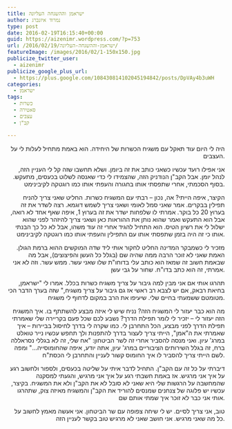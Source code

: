 ```yaml
---
title: ישראמן וההשגחה העליונה
author: נמרוד איזנברג
type: post
date: 2016-02-19T16:15:40+00:00
guid: https://aizenimr.wordpress.com/?p=753
url: /2016/02/19/ישראמן-וההשגחה-העליונה/
featureImage: /images/2016/02/1-150x150.jpg
publicize_twitter_user:
  - aizenimr
publicize_google_plus_url:
  - https://plus.google.com/108430814102045194842/posts/DpVAy4b3uWH
categories:
  - ישראמן
tags:
  - כשרות
  - סאטירה
  - עצבים
  - קב"ן

---
```

<p style="text-align:right;" align="justify">
  <span lang="he-IL">היה לי היום עוד תאקל עם משגיח הכשרות של היחידה</span><span lang="en-US">. </span><span lang="he-IL">הוא באמת מתחיל לעלות לי על העצבים</span><span lang="en-US">.</span>
</p>

<p style="text-align:right;" align="justify">
  <span lang="he-IL">אני אפילו רועד עכשיו כשאני כותב את זה ביומן</span><span lang="en-US">. </span><span lang="he-IL">ושלא תחשבו שזה קל לי הענ</span>יין הזה<span lang="en-US">, </span><span lang="he-IL">לנהל יומן</span><span lang="en-US">. </span><span lang="he-IL">אבל הקב</span><span lang="en-US">"</span><span lang="he-IL">ן הנודניק הזה, שהצמידו לי כדי שאנסה לשלוט בכעסים, מתעקש.</span> <span lang="he-IL">בסוף הסכמתי, </span><span lang="he-IL">אחרי שתפסתי אותו בחגורה והעפתי אותו כמו רוגטקה לקיבינימט</span><span lang="en-US">.</span>
</p>

<p style="text-align:right;" align="justify">
  <span lang="he-IL">הקיצר</span><span lang="en-US">, </span><span lang="he-IL">איפה הייתי</span><span lang="en-US">? </span><span lang="he-IL">אה</span><span lang="en-US">, </span><span lang="he-IL">נכון – רבתי עם המשגיח כשרות</span><span lang="en-US">. </span><span lang="he-IL">החליט שאני צריך להניח תפילין בבקרים</span><span lang="en-US">. </span><span lang="he-IL">אמר שאני סמל לאומי ושאני צריך לשמש דוגמא</span><span lang="en-US">. </span><span lang="he-IL">רצה לשדר את זה בערוץ </span><span lang="en-US">20 </span><span lang="he-IL">כל בוקר</span><span lang="en-US">. </span><span lang="he-IL">אמרתי לו שלפחות ישדר את זה בערוץ </span><span lang="en-US">1, </span><span lang="he-IL">איפה שאף אחד לא רואה</span><span lang="en-US">, </span><span lang="he-IL">אבל הוא התעקש ואמר שהוא נותן את ההוראות כאן ושאני צריך להיזהר לפני שהוא ישלול </span>לי את רשיון הטיס. הוא התחיל להגיד אחרי זה עוד משהו<span lang="en-US">, </span><span lang="he-IL">אבל לא כל כך הבנתי אותו כי זה היה בזמן שתפסתי אותו עם התפילין והעפתי אותו כמו רוגטקה לקיבינימט</span><span lang="en-US">.<br /> </span>
</p>

<p style="text-align:right;" align="justify">
  <span lang="he-IL">מזכיר לי כשמבקר המדינה החליט לחקור אותי ליד שדה המוקשים ההוא ברמת הגולן. האמת שאני לא זוכר הרבה ממה שהיה שם (בגלל כל העשן והפיצוצים)</span><span lang="en-US">, </span><span lang="he-IL">אבל מה שבאמת חשוב זה ש</span>מאז הוא כותב עלי בדוחו<span lang="en-US">"</span><span lang="he-IL">ת שלו שאני עשר</span><span lang="en-US">. </span><span lang="he-IL">ממש עשר</span><span lang="en-US">. </span><span lang="he-IL">וזה לא אני אמרתי</span><span lang="en-US">, </span><span lang="he-IL">זה הוא כתב בדו"ח</span><span lang="en-US">. </span><span lang="he-IL">שחור על גבי עשן.</span><span lang="en-US"><br /> </span>
</p>

<p style="text-align:right;" align="justify">
  <span lang="he-IL">תהרגו אותי אם אני מבין למה גיבור על צריך משגיח כשרות בכלל</span><span lang="en-US">. </span><span lang="he-IL">אמרו לי </span><span lang="en-US">"</span><span lang="he-IL">ישראמן</span><span lang="en-US">, </span><span lang="he-IL">בחיאת רבאק</span><span lang="en-US">, </span><span lang="he-IL">אם יש לצבא רב ראשי אז גם גיבור על צריך משגיח</span><span lang="en-US">," </span><span lang="he-IL">שזה בערך הדבר הכי מטומטם ששמעתי בחיים שלי</span><span lang="en-US">. </span><span lang="he-IL">שיעיפו את הרב במקום לדחוף לי משגיח.</span>
</p>

<p style="text-align:right;" align="justify">
  <span lang="he-IL">מה הוא כבר יעזור לי המשגיח הזה</span><span lang="en-US">? </span><span lang="he-IL">נניח שיש לי איזה מבצע להשתתף בו</span><span lang="en-US">. </span><span lang="he-IL">איך המשגיח הזה יעזור לי – יזכיר לי לומר תפילת הדרך</span><span lang="en-US">? </span><span lang="he-IL">נשבע לכם שכל פעם בקריירה שלי שאמרתי תפילת הדרך לפני מבצע</span><span lang="en-US">, </span><span lang="he-IL">הכל התחרבן לי</span><span lang="en-US">. </span><span lang="he-IL">כמו שקרה לי בדרך לחיסול בביירות – איך שאמרתי את ה"אמן", הייתי צריך לעצור בדרך להתפנות</span> <span lang="he-IL">ולך תחפש עכשיו נייר טואלט במרג</span><span lang="en-US">' </span><span lang="he-IL">עיון</span><span lang="en-US">. </span><span lang="he-IL">ואני מנסה להסביר אחרי זה לשר הביטחון</span><span lang="en-US">: "</span><span lang="he-IL">אח שלי</span><span lang="en-US">, </span><span lang="he-IL">זה לא בגללי נסראללה ברח</span><span lang="en-US">, </span><span lang="he-IL">זה בגלל השירותים הציבוריים במרג</span><span lang="en-US">' </span><span lang="he-IL">עיון</span><span lang="en-US">, </span><span lang="he-IL">אתה יודע</span><span lang="en-US">, </span><span lang="he-IL">איפה שהחומוסייה…</span><span lang="en-US">" </span><span lang="he-IL">ומפה לשם הייתי צריך להסביר לו איך החומוס קשור לעניין והתחרבן לי הכסת"ח</span><span lang="en-US">.</span>
</p>

<p style="text-align:right;" align="justify">
  <span lang="he-IL">דיברתי על כל זה עם הקב</span><span lang="en-US">"</span><span lang="he-IL">ן. </span><span lang="he-IL">התחיל לדבר איתי על שליטה בכעסים</span><span lang="en-US">, </span><span lang="he-IL">ולספור ולחשוב רגע על איך אני מרגיש</span><span lang="en-US">. </span><span lang="he-IL">אז באמת חשבתי רגע על איך אני מרגיש</span><span lang="en-US">, </span><span lang="he-IL">והגעתי למסקנה </span>שהמחשבה על הרגשות שלי היא שאני לא סובל לא את הקב<span lang="en-US">"</span><span lang="he-IL">ן ולא את המשגיח. בקיצר, עכשיו יש פלוגה של צנחנים שמנסים להוריד את הקב"ן והמשגיח מאיזה צוק, שתהרגו אותי אני כבר לא זוכר איך שמתי אותם</span><span lang="en-US"> שם.</span>
</p>

<p style="text-align:right;" align="justify">
  <span lang="he-IL">טוב</span><span lang="en-US">, </span><span lang="he-IL">אני צריך לסיים</span><span lang="en-US">. </span><span lang="he-IL">יש לי שיחה צפופה עם שר הביטחון</span><span lang="en-US">. </span><span lang="he-IL">אני אעשה מאמץ לחשוב על כל מה שאני מרגיש</span><span lang="en-US">. </span><span lang="he-IL">אני חושב שאני לא מרגיש טוב בקשר לעניין הזה</span><span lang="en-US">.</span>
</p>
